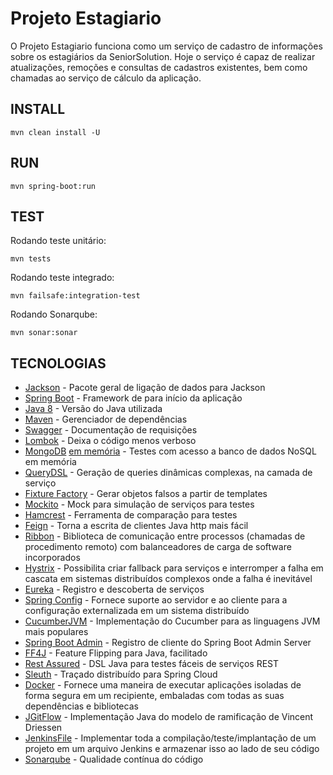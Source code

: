 # Projeto Estagiario

O Projeto Estagiario funciona como um serviço de cadastro de informações sobre os estagiários da SeniorSolution.
Hoje o serviço é capaz de realizar atualizações, remoções e consultas de cadastros existentes, bem como chamadas ao serviço de cálculo da aplicação.


## INSTALL

```shell
mvn clean install -U
```


## RUN

```shell
mvn spring-boot:run
```


## TEST

Rodando teste unitário:

```shell
mvn tests
```

Rodando teste integrado:

```shell
mvn failsafe:integration-test
```

Rodando Sonarqube:

```shell
mvn sonar:sonar
```


## TECNOLOGIAS

* [Jackson](https://github.com/FasterXML/jackson-databind) - Pacote geral de ligação de dados para Jackson
* [Spring Boot](https://spring.io/) - Framework de para início da aplicação
* [Java 8](https://www.java.com/en/) - Versão do Java utilizada
* [Maven](https://maven.apache.org/) - Gerenciador de dependências
* [Swagger](https://swagger.io/) - Documentação de requisições
* [Lombok](https://projectlombok.org/) - Deixa o código menos verboso
* [MongoDB](https://www.mongodb.com/) [em memória](https://github.com/flapdoodle-oss/de.flapdoodle.embed.mongo) - Testes com acesso a banco de dados NoSQL em memória
* [QueryDSL](http://www.querydsl.com/) - Geração de queries dinâmicas complexas, na camada de serviço
* [Fixture Factory](https://github.com/six2six/fixture-factory) - Gerar objetos falsos a partir de templates
* [Mockito](http://site.mockito.org/) - Mock para simulação de serviços para testes
* [Hamcrest](http://hamcrest.org/) - Ferramenta de comparação para testes
* [Feign](https://github.com/OpenFeign/feign) - Torna a escrita de clientes Java http mais fácil
* [Ribbon](https://github.com/Netflix/ribbon) - Biblioteca de comunicação entre processos (chamadas de procedimento remoto) com balanceadores de carga de software incorporados
* [Hystrix](https://github.com/Netflix/Hystrix) - Possibilita criar fallback para serviços e interromper a falha em cascata em sistemas distribuídos complexos onde a falha é inevitável
* [Eureka](https://github.com/Netflix/eureka) - Registro e descoberta de serviços
* [Spring Config](https://github.com/spring-cloud/spring-cloud-config) - Fornece suporte ao servidor e ao cliente para a configuração externalizada em um sistema distribuído
* [CucumberJVM](https://cucumber.io/docs/reference/jvm) - Implementação do Cucumber para as linguagens JVM mais populares
* [Spring Boot Admin](http://codecentric.github.io/spring-boot-admin/current/#register-clients-via-spring-boot-admin) - Registro de cliente do Spring Boot Admin Server
* [FF4J](https://github.com/ff4j/ff4j) - Feature Flipping para Java, facilitado 
* [Rest Assured](https://github.com/rest-assured/rest-assured) - DSL Java para testes fáceis de serviços REST
* [Sleuth](https://github.com/spring-cloud/spring-cloud-sleuth) - Traçado distribuído para Spring Cloud
* [Docker](https://docs.docker.com/) - Fornece uma maneira de executar aplicações isoladas de forma segura em um recipiente, embaladas com todas as suas dependências e bibliotecas
* [JGitFlow](https://bitbucket.org/atlassian/jgit-flow/overview) - Implementação Java do modelo de ramificação de Vincent Driessen
* [JenkinsFile](https://jenkins.io/doc/book/pipeline/jenkinsfile/) - Implementar toda a compilação/teste/implantação de um projeto em um arquivo Jenkins e armazenar isso ao lado de seu código
* [Sonarqube](https://www.sonarqube.org/) - Qualidade contínua do código